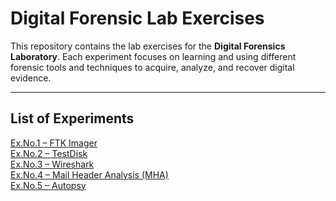 # Digital Forensic Lab Exercises

This repository contains the lab exercises for the **Digital Forensics Laboratory**. Each experiment focuses on learning and using different forensic tools and techniques to acquire, analyze, and recover digital evidence.

---

## List of Experiments

<a href="./DF_LAB/blob/main/LAB-exp/Exp.1-FTK.md/Ex.No.1%20%E2%80%93%20FTK%20Imager.md" target="_blank">Ex.No.1 – FTK Imager</a>  
<a href="./DF_LAB/blob/main/LAB-exp/Exp.2-TESTdisk.md" target="_blank">Ex.No.2 – TestDisk</a>  
<a href=".https://github.com/madinenimeghana11/DF_LAB/blob/main/LAB-exp/EX.no3-wire.md" target="_blank">Ex.No.3 – Wireshark</a>  
<a href="./Digital-Forensic-Tools_overview/blob/main/experiments/Ex.no.4-mail.md" target="_blank">Ex.No.4 – Mail Header Analysis (MHA)</a>  
<a href="./Digital-Forensic-Tools_overview/blob/main/experiments/Ex.no.5-Autopsy.md" target="_blank">Ex.No.5 – Autopsy</a> 
